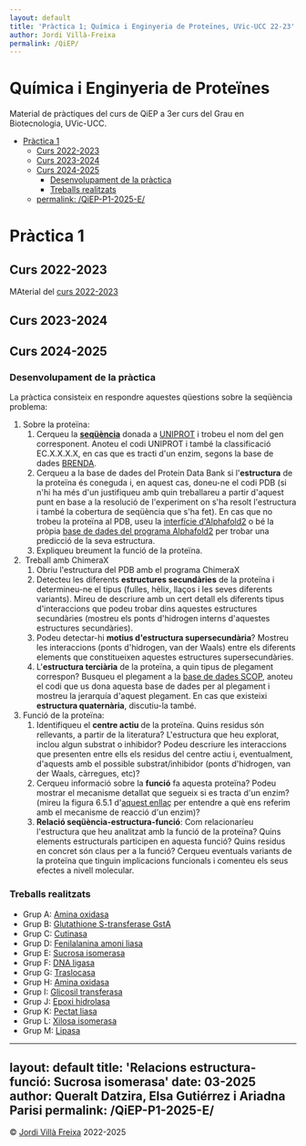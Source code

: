```yaml
---
layout: default
title: 'Pràctica 1; Química i Enginyeria de Proteïnes, UVic-UCC 22-23'
author: Jordi Villà-Freixa
permalink: /QiEP/
---
```


<h1>Química i Enginyeria de Proteïnes</h1>

Material de pràctiques del curs de QiEP a 3er curs del Grau en Biotecnologia, UVic-UCC.
- [Pràctica 1](#pràctica-1)
  - [Curs 2022-2023](#curs-2022-2023)
  - [Curs 2023-2024](#curs-2023-2024)
  - [Curs 2024-2025](#curs-2024-2025)
    - [Desenvolupament de la pràctica](#desenvolupament-de-la-pràctica)
    - [Treballs realitzats](#treballs-realitzats)
  - [permalink: /QiEP-P1-2025-E/](#permalink-qiep-p1-2025-e)
# Pràctica 1

## Curs 2022-2023

MAterial del [curs 2022-2023](/Proteines/QiEP-P1-2023)

## Curs 2023-2024

## Curs 2024-2025

### Desenvolupament de la pràctica

<p dir="ltr" style="text-align: left;">La pràctica consisteix en respondre
  aquestes qüestions sobre la seqüència problema:</p>
<ol>
  <li>Sobre la proteïna:
    <ol>
      <li>Cerqueu la <strong><a
            href="https://universitatdevic-my.sharepoint.com/:x:/g/personal/jordi_villa_uvic_cat/EWeC61k267FEudGwWppna8oBUrL9nZMNxDvhB_RluU5L1w?e=jaqRvK"
            target="_blank" rel="noopener">seqüència</a></strong> donada a <a
          href="https://www.uniprot.org/" target="_blank"
          rel="noopener">UNIPROT</a> i trobeu el nom del gen corresponent.
        Anoteu el codi UNIPROT i també la classificació EC.X.X.X.X, en cas que
        es tracti d'un enzim, segons la base de dades <a
          href="https://www.brenda-enzymes.org/" target="_blank"
          rel="noopener">BRENDA</a>.</li>
      <li>Cerqueu a la base de dades del Protein Data Bank si
        l'<strong>estructura</strong> de la proteïna és coneguda i, en aquest
        cas, doneu-ne el codi PDB (si n'hi ha més d'un justifiqueu amb quin
        treballareu a partir d'aquest punt en base a la resolució de
        l'experiment on s'ha resolt l'estructura i també la cobertura de
        seqüència que s'ha fet). En cas que no trobeu la proteïna al PDB, useu
        la <a
          href="https://colab.research.google.com/github/sokrypton/ColabFold/blob/main/AlphaFold2.ipynb"
          target="_blank" rel="noopener">interfície d'Alphafold2</a> o bé la
        pròpia <a href="https://alphafold.com" target="_blank"
          rel="noopener">base de dades del programa Alphafold2</a> per trobar
        una predicció de la seva estructura.</li>
      <li>Expliqueu breument la funció de la proteïna.</li>
    </ol>
  </li>
  <li> Treball amb ChimeraX
    <ol>
      <li>Obriu l'estructura del PDB amb el programa ChimeraX</li>
      <li>Detecteu les diferents <strong>estructures secundàries</strong> de la
        proteïna i determineu-ne el tipus (fulles, hèlix, llaços i les seves
        diferents variants). Mireu de descriure amb un cert detall els diferents
        tipus d'interaccions que podeu trobar dins aquestes estructures
        secundàries (mostreu els ponts d'hidrogen interns d'aquestes estructures
        secundàries).</li>
      <li>Podeu detectar-hi <strong>motius d'estructura
          supersecundària</strong>? Mostreu les interaccions (ponts d'hidrogen,
        van der Waals) entre els diferents elements que constitueixen aquestes
        estructures supersecundàries.</li>
      <li>L'<strong>estructura terciària</strong> de la proteïna, a quin tipus
        de plegament correspon? Busqueu el plegament a la <a
          href="https://scop.berkeley.edu" target="_blank" rel="noopener">base
          de dades SCOP</a>, anoteu el codi que us dona aquesta base de dades
        per al plegament i mostreu la jerarquía d'aquest plegament. En cas que
        existeixi <strong>estructura quaternària</strong>, discutiu-la també.
      </li>
    </ol>
  </li>
  <li>Funció de la proteïna:
    <ol>
      <li>Identifiqueu el <strong>centre actiu </strong>de la proteïna. Quins
        residus són rellevants, a partir de la literatura? L'estructura que heu
        explorat, inclou algun substrat o inhibidor? Podeu descriure les
        interaccions que presenten entre ells els residus del centre actiu i,
        eventualment, d'aquests amb el possible substrat/inhibidor (ponts
        d'hidrogen, van der Waals, càrregues, etc)?</li>
      <li>Cerqueu informació sobre la <strong>funció</strong> fa aquesta
        proteïna? Podeu mostrar el mecanisme detallat que segueix si es tracta
        d'un enzim? (mireu la figura 6.5.1 d'<a
          href="https://bio.libretexts.org/Bookshelves/Biochemistry/Fundamentals_of_Biochemistry_%28Jakubowski_and_Flatt%29/01%3A_Unit_I-_Structure_and_Catalysis/06%3A_Enzyme_Activity/6.05%3A_Enzymatic_Reaction_Mechanisms"
          target="_blank" rel="noopener">aquest enllaç</a> per entendre a què
        ens referim amb el mecanisme de reacció d'un enzim)?</li>
      <li><strong>Relació seqüència-estructura-funció</strong>: Com
        relacionaríeu l'estructura que heu analitzat amb la funció de la
        proteïna? Quins elements estructurals participen en aquesta funció?
        Quins residus en concret són claus per a la funció? Cerqueu eventuals
        variants de la proteïna que tinguin implicacions funcionals i comenteu
        els seus efectes a nivell molecular.</li>
    </ol>
  </li>
</ol>

### Treballs realitzats

  * Grup A: [Amina oxidasa](/Proteines/QiEP-P1-2025-A)
  * Grup B: [Glutathione S-transferase GstA](/Proteines/QiEP-P1-2025-B)
  * Grup C: [Cutinasa](/Proteines/QiEP-P1-2025-C)
  * Grup D: [Fenilalanina amoni liasa](/Proteines/QiEP-P1-2025-D)
  * Grup E: [Sucrosa isomerasa](/Proteines/QiEP-P1-2025-E)
  * Grup F: [DNA ligasa](/Proteines/QiEP-P1-2025-F)
  * Grup G: [Traslocasa](/Proteines/QiEP-P1-2025-G)
  * Grup H: [Amina oxidasa](/Proteines/QiEP-P1-2025-H)
  * Grup I: [Glicosil transferasa](/Proteines/QiEP-P1-2025-I) 
  * Grup J: [Epoxi hidrolasa](/Proteines/QiEP-P1-2025-J)
  * Grup K: [Pectat liasa](/Proteines/QiEP-P1-2025-K)
  * Grup L: [Xilosa isomerasa](/Proteines/QiEP-P1-2025-L)
  * Grup M: [Lipasa](/Proteines/QiEP-P1-2025-M)

---
layout: default
title: 'Relacions estructura-funció: Sucrosa isomerasa'
date: 03-2025
author: Queralt Datzira, Elsa Gutiérrez i Ariadna Parisi
permalink: /QiEP-P1-2025-E/
---

&copy; [Jordi Villà Freixa](https://mon.uvic.cat/cbbl/members/) 2022-2025
